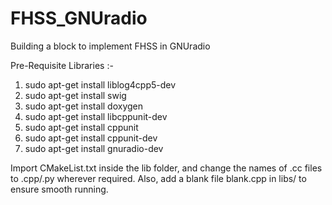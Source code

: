 # FHSS_GNUradio
Building a block to implement FHSS in GNUradio

Pre-Requisite Libraries :-

  1. sudo apt-get install liblog4cpp5-dev
  2. sudo apt-get install swig
  3. sudo apt-get install doxygen
  4. sudo apt-get install libcppunit-dev
  5. sudo apt-get install cppunit
  6. sudo apt-get install cppunit-dev
  7. sudo apt-get install gnuradio-dev

Import CMakeList.txt inside the lib folder, and change the names of .cc files to .cpp/.py wherever required. Also, add a blank file blank.cpp in libs/ to ensure smooth running. 
